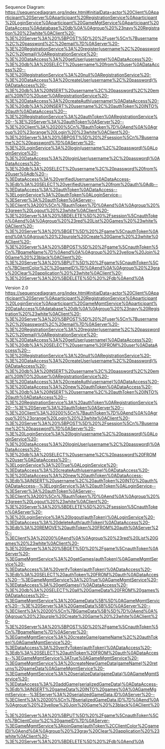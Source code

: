 Sequence Diagram:
https://sequencediagram.org/index.html#initialData=actor%20Client%0Aparticipant%20Server%0Aparticipant%20RegistrationService%0Aparticipant%20LoginService%0Aparticipant%20GameMgtService%0Aparticipant%20DataAccess%0Adatabase%20db%0A%0Agroup%20%23navy%20Registration%20%23white%0AClient%20-%3E%20Server%3A%20%5BPOST%5D%20%2Fuser%5Cn%7Busername%2C%20password%2C%20email%7D%0AServer%20-%3E%20RegistrationService%3A%20register(username%2C%20password%2C%20email)%0ARegistrationService%20-%3E%20DataAccess%3A%20getUser(username)%0ADataAccess%20-%3E%20db%3A%20SELECT%20username%20from%20user%0ADataAccess%20--%3E%20RegistrationService%3A%20null%0ARegistrationService%20-%3E%20DataAccess%3A%20createUser(username%2C%20password)%0ADataAccess%20-%3E%20db%3A%20INSERT%20username%2C%20password%2C%20email%20INTO%20user%0ARegistrationService%20-%3E%20DataAccess%3A%20createAuth(username)%0ADataAccess%20-%3E%20db%3A%20INSERT%20username%2C%20authToken%20INTO%20auth%0ADataAccess%20--%3E%20RegistrationService%3A%20authToken%0ARegistrationService%20--%3E%20Server%3A%20authToken%0AServer%20--%3E%20Client%3A%20200%5Cn%7BauthToken%7D%0Aend%0A%0Agroup%20%23orange%20Login%20%23white%0AClient%20-%3E%20Server%3A%20%5BPOST%5D%20%2Fsession%5Cn%7Busername%2C%20password%7D%0AServer%20-%3E%20LoginService%3A%20login(username%2C%20password)%0ALoginService%20-%3E%20DataAccess%3A%20loginUser(username%2C%20password)%0ADataAccess%20-%3E%20db%3A%20SELECT%20username%2C%20password%20from%20user%0Adb%20--%3EDataAccess%3A%20verifiedUsername%0ADataAccess-%3Edb%3A%20SELECT%20verifiedUsername%20from%20auth%0Adb--%3EDataAccess%3A%20authToken%0ADataAccess--%3ELoginService%3A%20authToken%0ALoginService--%3EServer%3A%20authToken%0AServer--%3EClient%3A200%5Cn%7BauthToken%7D%0Aend%0A%0Agroup%20%23green%20Logout%20%23white%0AClient%20-%3E%20Server%3A%20%5BDELETE%5D%20%2Fsession%5CnauthToken%0Aend%0A%0Agroup%20%23red%20List%20Games%20%23white%0AClient%20-%3E%20Server%3A%20%5BGET%5D%20%2Fgame%5CnauthToken%0Aend%0A%0Agroup%20%23purple%20Create%20Game%20%23white%0AClient%20-%3E%20Server%3A%20%5BPOST%5D%20%2Fgame%5CnauthToken%5Cn%7BgameName%7D%0Aend%0A%0Agroup%20%23yellow%20Join%20Game%20%23black%0AClient%20-%3E%20Server%3A%20%5BPUT%5D%20%2Fgame%5CnauthToken%5Cn%7BClientColor%2C%20gameID%7D%0Aend%0A%0Agroup%20%23gray%20Clear%20application%20%23white%0AClient%20-%3E%20Server%3A%20%5BDELETE%5D%20%2Fdb%0Aend%0A

Version 2.0
https://sequencediagram.org/index.html#initialData=actor%20Client%0Aparticipant%20Server%0Aparticipant%20RegistrationService%0Aparticipant%20LoginService%0Aparticipant%20GameMgmtService%0Aparticipant%20DataAccess%0Adatabase%20db%0A%0Agroup%20%23navy%20Registration%20%23white%0AClient%20-%3E%20Server%3A%20%5BPOST%5D%20%2Fuser%5Cn%7Busername%2C%20password%2C%20email%7D%0AServer%20-%3E%20RegistrationService%3A%20register(username%2C%20password%2C%20email)%0ARegistrationService%20-%3E%20DataAccess%3A%20getUser(username)%0ADataAccess%20-%3E%20db%3A%20SELECT%20username%20FROM%20user%0ADataAccess%20--%3E%20RegistrationService%3A%20null%0ARegistrationService%20-%3E%20DataAccess%3A%20createUser(username%2C%20password)%0ADataAccess%20-%3E%20db%3A%20INSERT%20username%2C%20password%2C%20email%20INTO%20user%0ARegistrationService%20-%3E%20DataAccess%3A%20createAuth(username)%0ADataAccess%20-%3E%20DataAccess%3A%20new%20authToken%0ADataAccess%20-%3E%20db%3A%20INSERT%20username%2C%20authToken%20INTO%20auth%0ADataAccess%20--%3E%20RegistrationService%3A%20authToken%0ARegistrationService%20--%3E%20Server%3A%20authToken%0AServer%20--%3E%20Client%3A%20200%5Cn%7BauthToken%7D%0Aend%0A%0Agroup%20%23orange%20Login%20%23white%0AClient%20-%3E%20Server%3A%20%5BPOST%5D%20%2Fsession%5Cn%7Busername%2C%20password%7D%0AServer%20-%3E%20LoginService%3A%20login(username%2C%20password)%0ALoginService%20-%3E%20DataAccess%3A%20loginUser(username%2C%20password)%0ADataAccess%20-%3E%20db%3A%20SELECT%20username%2C%20password%20FROM%20user%0ADataAccess%20--%3ELoginService%3A%20True%0ALoginService%20-%3EDataAccess%3A%20createAuth(username)%0ADataAccess%20-%3E%20DataAccess%3A%20new%20authToken%0ADataAccess-%3Edb%3AINSERT%20username%2C%20authToken%20INTO%20auth%0ADataAccess--%3ELoginService%3A%20authToken%0ALoginService--%3EServer%3A%20authToken%0AServer--%3EClient%3A200%5Cn%7BauthToken%7D%0Aend%0A%0Agroup%20%23green%20Logout%20%23white%0AClient%20-%3E%20Server%3A%20%5BDELETE%5D%20%2Fsession%5CnauthToken%0AServer%20-%3E%20LoginService%3A%20logout(authToken)%0ALoginService%20-%3EDataAccess%3A%20deleteAuth(authToken)%0ADataAccess%20-%3Edb%3A%20REMOVE%20authToken%20FROM%20auth%0AServer%20--%3EClient%3A%20200%0Aend%0A%0Agroup%20%23red%20List%20Games%20%23white%0AClient%20-%3E%20Server%3A%20%5BGET%5D%20%2Fgame%5CnauthToken%0AServer%20-%3EGameMgmtService%3A%20getGames(authToken)%0AGameMgmtService%20-%3EDataAccess%3A%20verifyToken(authToken)%0ADataAccess%20-%3Edb%3A%20SELECT%20authToken%20FROM%20auth%0ADataAccess%20--%3EGameMgmtService%3A%20True%0AGameMgmtService%20-%3EDataAccess%3A%20getGames()%0ADataAccess%20-%3E%20db%3A%20SELECT%20all%20GameData%20FROM%20games%0ADataAccess%20--%3EGameMgmtService%3A%20GameData%5B%5D%0AGameMgmtService%20--%3E%20Server%3A%20GameData%5B%5D%0AServer%20--%3EClient%3A%20200%5Cn%7BGameData%5B%5D%7D%0Aend%0A%0Agroup%20%23purple%20Create%20Game%20%23white%0AClient%20-%3E%20Server%3A%20%5BPOST%5D%20%2Fgame%5CnauthToken%5Cn%7BgameName%7D%0AServer%20-%3EGameMgmtService%3A%20createGame(gameName%2C%20authToken)%0AGameMgmtService%20-%3EDataAccess%3A%20verifyToken(authToken)%0ADataAccess%20-%3Edb%3A%20SELECT%20authToken%20FROM%20auth%0ADataAccess--%3EGameMgmtService%3ATrue%0AGameMgmtService%20-%3EGameMgmtService%3A%20createNewGameData(gameName)%20returns%20gameData%0AGameMgmtService%20-%3EGameMgmtService%3A%20serializeData(gameData)%0AGameMgmtService%20-%3EDataAccess%3A%20addGame(serializedGameData)%0ADataAccess-%3Edb%3AINSERT%20gameData%20INTO%20games%0A%0AGameMgmtService--%3EServer%3A%20serializedGameData.ID%0AServer%20--%3EClient%3A%20200%5Cn%7BserializedGameData.ID%7D%0Aend%0A%0Agroup%20%23yellow%20Join%20Game%20%23black%0AClient%20-%3E%20Server%3A%20%5BPUT%5D%20%2Fgame%5CnauthToken%5Cn%7BClientColor%2C%20gameID%7D%0AServer-%3EGameMgmtService%3AjoinGame(authToken%2CClientColor%2CgameID)%0Aend%0A%0Agroup%20%23gray%20Clear%20application%20%23white%0AClient%20-%3E%20Server%3A%20%5BDELETE%5D%20%2Fdb%0Aend%0A
